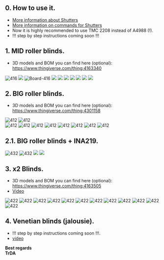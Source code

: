 ## 0. How to use it.
- [More information about Shutters](https://tasmota.github.io/docs/Blinds-and-Shutters)   
- [More information on commands for Shutters](https://tasmota.github.io/docs/Commands/#shutters)   
- Now it is highly recommended to use TMC 2208 instead of А4988 (!).   
- !!! step by step instructions coming soon !!!   

## 1. MID roller blinds.
- 3D models and BOM you can find here (optional):   
https://www.thingiverse.com/thing:4163340   

![416](https://raw.githubusercontent.com/TrDA-hab/Projects/master/Smart%20blinds/MID%20dlinds/416-2.jpg)
![](https://raw.githubusercontent.com/TrDA-hab/Projects/master/Smart%20blinds/MID%20dlinds/20200301_183806.jpg)
![Board-416](https://raw.githubusercontent.com/TrDA-hab/Projects/master/Smart%20blinds/MID%20dlinds/Board-416.jpg)
![](https://raw.githubusercontent.com/TrDA-hab/Projects/master/Smart%20blinds/MID%20dlinds/Box%20v4-4.png)
![](https://raw.githubusercontent.com/TrDA-hab/Projects/master/Smart%20blinds/MID%20dlinds/Box%20v5-1.png)
![](https://raw.githubusercontent.com/TrDA-hab/Projects/master/Smart%20blinds/MID%20dlinds/Box-416.jpg)
![](https://raw.githubusercontent.com/TrDA-hab/Projects/master/Smart%20blinds/MID%20dlinds/t10.png)
![](https://raw.githubusercontent.com/TrDA-hab/Projects/master/Smart%20blinds/MID%20dlinds/20200409_232319.jpg)
![](https://raw.githubusercontent.com/TrDA-hab/Projects/master/Smart%20blinds/MID%20dlinds/20200409_233041.jpg)
![](https://raw.githubusercontent.com/TrDA-hab/Projects/master/Smart%20blinds/MID%20dlinds/20200416_211911.jpg)

## 2. BIG roller blinds.
- 3D models and BOM you can find here (optional):   
https://www.thingiverse.com/thing:4301158   

![412](https://raw.githubusercontent.com/TrDA-hab/Projects/master/Smart%20blinds/BIG%20blinds%20-2/Blinds-412-2.jpg)
![412](https://raw.githubusercontent.com/TrDA-hab/Projects/master/Smart%20blinds/BIG%20blinds%20-2/Board-412.jpg)  
![412](https://raw.githubusercontent.com/TrDA-hab/Projects/master/Smart%20blinds/BIG%20blinds%20-2/002.PNG)
![412](https://raw.githubusercontent.com/TrDA-hab/Projects/master/Smart%20blinds/BIG%20blinds%20-2/Roller-gear%20v.2%20v36.png)
![412](https://raw.githubusercontent.com/TrDA-hab/Projects/master/Smart%20blinds/BIG%20blinds%20-2/Roller-gear%20v.2%20v35.jpg)
![412](https://raw.githubusercontent.com/TrDA-hab/Projects/master/Smart%20blinds/BIG%20blinds%20-2/Roller-gear%20v.2%20v37.png)
![412](https://raw.githubusercontent.com/TrDA-hab/Projects/master/Smart%20blinds/BIG%20blinds%20-2/20200416_163055.jpg)
![412](https://raw.githubusercontent.com/TrDA-hab/Projects/master/Smart%20blinds/BIG%20blinds%20-2/20200416_164141.jpg)
![412](https://raw.githubusercontent.com/TrDA-hab/Projects/master/Smart%20blinds/BIG%20blinds%20-2/20200416_164537.jpg)
![412](https://raw.githubusercontent.com/TrDA-hab/Projects/master/Smart%20blinds/BIG%20blinds%20-2/20200416_170800.jpg)

## 2.1. BIG roller blinds + INA219.
![432](https://raw.githubusercontent.com/TrDA-hab/Projects/master/Smart%20blinds/INA219/A4988-INA219%20v1.jpg)
![432](https://raw.githubusercontent.com/TrDA-hab/Projects/master/Smart%20blinds/INA219/A4988-INA219%20v2.jpg)
![](https://raw.githubusercontent.com/TrDA-hab/Projects/master/Smart%20blinds/INA219/20200620_173756.jpg)
![](https://raw.githubusercontent.com/TrDA-hab/Projects/master/Smart%20blinds/INA219/Roller-gear%20v.3%20v20.png)


## 3. x2 Blinds.
- 3D models and BOM you can find here (optional):   
https://www.thingiverse.com/thing:4163505   
- [Video](https://youtu.be/TFUa2v-jqgw)   

![422](https://raw.githubusercontent.com/TrDA-hab/Projects/master/Smart%20blinds/Blind%20x2/422-1.jpg)
![422](https://raw.githubusercontent.com/TrDA-hab/Projects/master/Smart%20blinds/Blind%20x2/422-2.jpg)
![422](https://raw.githubusercontent.com/TrDA-hab/Projects/master/Smart%20blinds/Blind%20x2/Board%20-%20422.jpg)
![422](https://raw.githubusercontent.com/TrDA-hab/Projects/master/Smart%20blinds/Blind%20x2/blinds-x2-NEMA-17%20v23-1.jpg)
![422](https://raw.githubusercontent.com/TrDA-hab/Projects/master/Smart%20blinds/Blind%20x2/blinds-x2-NEMA-17%20v23-2.png)
![422](https://raw.githubusercontent.com/TrDA-hab/Projects/master/Smart%20blinds/Blind%20x2/20200307_174831.jpg)
![422](https://raw.githubusercontent.com/TrDA-hab/Projects/master/Smart%20blinds/Blind%20x2/20201213_172915.jpg)
![422](https://raw.githubusercontent.com/TrDA-hab/Projects/master/Smart%20blinds/Blind%20x2/20201213_172828.jpg)
![422](https://raw.githubusercontent.com/TrDA-hab/Projects/master/Smart%20blinds/Blind%20x2/20191130_192502.jpg)
![422](https://raw.githubusercontent.com/TrDA-hab/Projects/master/Smart%20blinds/Blind%20x2/20200411_203935.jpg)
![422](https://raw.githubusercontent.com/TrDA-hab/Projects/master/Smart%20blinds/BIG%20blinds%20-2/007-2.jpg)
![422](https://raw.githubusercontent.com/TrDA-hab/Projects/master/Smart%20blinds/Blind%20x2/20200412_153343.jpg)

## 4. Venetian blinds (jalousie).
- !!! step by step instructions coming soon !!!.   
- [video](https://youtu.be/2r1aYv723qo)    

**Best regards  
TrDA**
